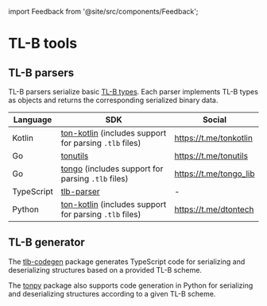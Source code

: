 import Feedback from '@site/src/components/Feedback';

# TL-B tools

## TL-B parsers

TL-B parsers serialize basic [TL-B types](/v3/documentation/data-formats/tlb/tl-b-types). Each parser implements TL-B types as objects and returns the corresponding serialized binary data.

| Language   | SDK                                        | Social                 |
|------------|--------------------------------------------|------------------------|
| Kotlin     | [ton-kotlin](https://github.com/ton-community/ton-kotlin/tree/main/tlb) (includes support for parsing `.tlb` files) | https://t.me/tonkotlin |
| Go         | [tonutils](https://github.com/xssnick/tonutils-go/tree/master/tlb) | https://t.me/tonutils  |
| Go         | [tongo](https://github.com/tonkeeper/tongo/tree/master/tlb) (includes support for parsing `.tlb` files) | https://t.me/tongo_lib |
| TypeScript | [tlb-parser](https://github.com/ton-community/tlb-parser) | -                      |
| Python     | [ton-kotlin](https://github.com/disintar/tonpy) (includes support for parsing `.tlb` files) | https://t.me/dtontech  |

## TL-B generator
The [tlb-codegen](https://github.com/ton-community/tlb-codegen) package generates TypeScript code for serializing and deserializing structures based on a provided TL-B scheme.

The [tonpy](https://github.com/disintar/tonpy) package also supports code generation in Python for serializing and deserializing structures according to a given TL-B scheme.
<Feedback />

